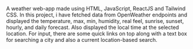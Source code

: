 A weather web-app made using HTML, JavaScript, ReactJS and Tailwind CSS.
In this project, i have fetched data from OpenWeather endpoints and displayed the temperature, max, min, humidity, real feel, sunrise, sunset, hourly, and daily forecast. Also displayed the local time at the selected location. For input, there are some quick links on top along with a text box for searching a city and also a current location-based search.